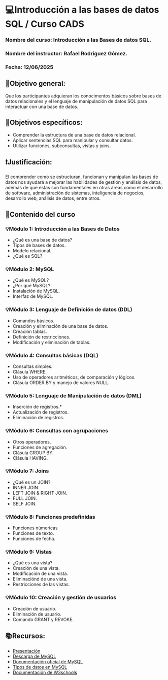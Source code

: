 # 💻Introducción a las bases de datos SQL / Curso CADS
### Nombre del curso: Introducción a las Bases de datos SQL.
### Nombre del instructor: Rafael Rodríguez Gómez.
### Fecha: 12/06/2025

## 📍Objetivo general:
Que los participantes adquieran los conocimentos básicos sobre bases de datos relacionales y el lenguaje de manipulación de datos SQL para interactuar con una base de datos.

## 📌Objetivos específicos:
- Comprender la estructura de una base de datos relacional.
- Aplicar sentencias SQL para manipular y consultar datos.
- Utilizar funciones, subconsultas, vistas y joins.

## ❗Justificación:
El comprender como se estructuran, funcionan y manipulan las bases de datos nos ayudará a mejorar las habilidades de gestión y análisis de datos, además de que estas son fundamentales en otras áreas como el desarrollo de software, administración de sistemas, inteligencia de negocios, desarrollo web, análisis de datos, entre otros. 

## 📃Contenido del curso
### 💡Módulo 1: Introducción a las Bases de Datos
- ¿Qué es una base de datos?
- Tipos de bases de datos.
- Modelo relacional.
- ¿Qué es SQL?

### 💡Módulo 2: MySQL
- ¿Qué es MySQL?
- ¿Por qué MySQL?
- Instalación de MySQL.
- Interfaz de MySQL.

### 💡Módulo 3: Lenguaje de Definición de datos (DDL)
- Comandos básicos.
- Creación y eliminación de una base de datos.
- Creación tablas.
- Definición de restricciones.
- Modificación y eliminación de tablas.

### 💡Módulo 4: Consultas básicas (DQL)
- Consultas simples.
- Clásula WHERE.
- Uso de operadores aritméticos, de comparación y lógicos.
- Clásula ORDER BY y manejo de valores NULL.

### 💡Módulo 5: Lenguaje de Manipulación de datos (DML)
- Inserción de registros.*
- Actualización de registros.
- Eliminación de registros.
  
### 💡Módulo 6: Consultas con agrupaciones
- Otros operadores.
- Funciones de agregación.
- Clásula GROUP BY.
- Clásula HAVING.

### 💡Módulo 7: Joins
- ¿Qué es un JOIN?
- INNER JOIN.
- LEFT JOIN & RIGHT JOIN.
- FULL JOIN.
- SELF JOIN.

### 💡Módulo 8: Funciones predefinidas
- Funciones númericas
- Funciones de texto.
- Funciones de fecha.

### 💡Módulo 9: Vistas
- ¿Qué es una vista?
- Creación de una vista.
- Modificación de una vista.
- Eliminaciónd de una vista.
- Restricciones de las vistas.

### 💡Módulo 10: Creación y gestión de usuarios
- Creación de usuario.
- Eliminación de usuario.
- Comando GRANT y REVOKE.

## 📚Recursos:
- [Presentación](https://www.canva.com/design/DAGqb1HtTN8/7ZqtL04n85Wt5lXDg9Vocw/edit?utm_content=DAGqb1HtTN8&utm_campaign=designshare&utm_medium=link2&utm_source=sharebutton)
- [Descarga de MySQL](https://dev.mysql.com/downloads/installer/)
- [Documentación oficial de MySQL](https://dev.mysql.com/doc/)
- [Tipos de datos en MySQL](https://dev.mysql.com/doc/refman/8.4/en/data-types.html)
- [Documentación de W3schools](https://www.w3schools.com/MySQL/default.asp)
